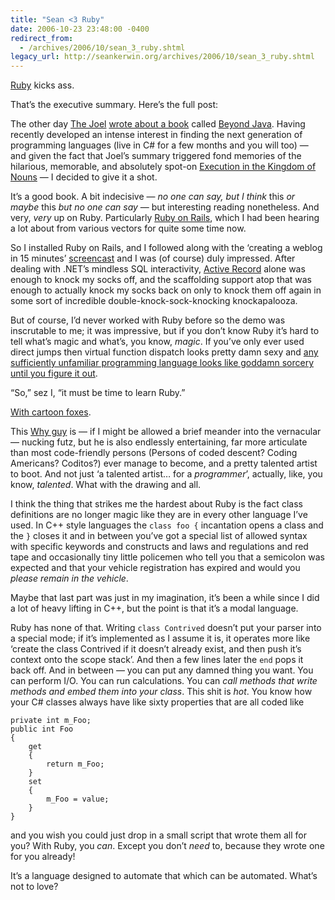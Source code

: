 ```yaml
---
title: "Sean <3 Ruby"
date: 2006-10-23 23:48:00 -0400
redirect_from:
  - /archives/2006/10/sean_3_ruby.shtml
legacy_url: http://seankerwin.org/archives/2006/10/sean_3_ruby.shtml
---
```

[Ruby](http://www.ruby-lang.org/) kicks ass.

That’s the executive summary. Here’s the full post:

The other day [The Joel](http://joelonsoftware.com/) [wrote about a book](http://joelonsoftware.com/items/2006/10/12.html) called [Beyond Java](http://www.amazon.com/Beyond-Java-Bruce-Tate/dp/0596100949/ref=pd_sxp_f_pt/102-5979582-8351344?ie=UTF8). Having recently developed an intense interest in finding the next generation of programming languages (live in C# for a few months and you will too) — and given the fact that Joel’s summary triggered fond memories of the hilarious, memorable, and absolutely spot-on [Execution in the Kingdom of Nouns](http://steve-yegge.blogspot.com/2006/03/execution-in-kingdom-of-nouns.html) — I decided to give it a shot.

It’s a good book. A bit indecisive — _no one can say, but I think_ this _or maybe_ this _but no one can say_ — but interesting reading nonetheless. And very, _very_ up on Ruby. Particularly [Ruby on Rails](http://www.rubyonrails.org/), which I had been hearing a lot about from various vectors for quite some time now.

So I installed Ruby on Rails, and I followed along with the ‘creating a weblog in 15 minutes’ [screencast](http://www.rubyonrails.org/screencasts) and I was (of course) duly impressed. After dealing with .NET’s mindless SQL interactivity, [Active Record](http://wiki.rubyonrails.org/rails/pages/ActiveRecord) alone was enough to knock my socks off, and the scaffolding support atop that was enough to actually knock my socks back on only to knock them off again in some sort of incredible double-knock-sock-knocking knockapalooza.

But of course, I’d never worked with Ruby before so the demo was inscrutable to me; it was impressive, but if you don’t know Ruby it’s hard to tell what’s magic and what’s, you know, _magic_. If you’ve only ever used direct jumps then virtual function dispatch looks pretty damn sexy and [any sufficiently unfamiliar programming language looks like goddamn sorcery until you figure it out](http://en.wikipedia.org/wiki/Clarke's_three_laws).

“So,” sez I, “it must be time to learn Ruby.”

[With cartoon foxes](http://poignantguide.net/ruby/chapter-3.html).

This [Why guy](http://whytheluckystiff.net/) is — if I might be allowed a brief meander into the vernacular — nucking futz, but he is also endlessly entertaining, far more articulate than most code-friendly persons (Persons of coded descent? Coding Americans? Coditos?) ever manage to become, and a pretty talented artist to boot. And not just ‘a talented artist… for a _programmer_’, actually, like, you know, _talented_. What with the drawing and all.

I think the thing that strikes me the hardest about Ruby is the fact class definitions are no longer magic like they are in every other language I’ve used. In C++ style languages the `class foo {` incantation opens a class and the `}` closes it and in between you’ve got a special list of allowed syntax with specific keywords and constructs and laws and regulations and red tape and occasionally tiny little policemen who tell you that a semicolon was expected and that your vehicle registration has expired and would you _please remain in the vehicle_.

Maybe that last part was just in my imagination, it’s been a while since I did a lot of heavy lifting in C++, but the point is that it’s a modal language.

Ruby has none of that. Writing `class Contrived` doesn’t put your parser into a special mode; if it’s implemented as I assume it is, it operates more like ‘create the class Contrived if it doesn’t already exist, and then push it’s context onto the scope stack’. And then a few lines later the `end` pops it back off. And in between — you can put any damned thing you want. You can perform I/O. You can run calculations. You can _call methods that write methods and embed them into your class_. This shit is _hot_. You know how your C# classes always have like sixty properties that are all coded like  

```
private int m_Foo;  
public int Foo  
{  
	get  
	{  
		return m_Foo;  
	}  
	set  
	{  
		m_Foo = value;  
	}  
}
```

and you wish you could just drop in a small script that wrote them all for you? With Ruby, you _can_. Except you don’t _need_ to, because they wrote one for you already!

It’s a language designed to automate that which can be automated. What’s not to love?
